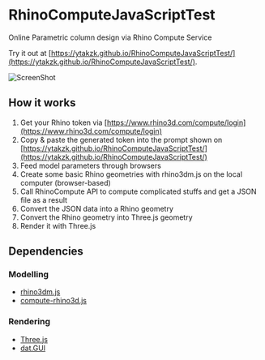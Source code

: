 # RhinoComputeJavaScriptTest
Online Parametric column design via Rhino Compute Service

Try it out at [https://ytakzk.github.io/RhinoComputeJavaScriptTest/](https://ytakzk.github.io/RhinoComputeJavaScriptTest/).

![ScreenShot](https://github.com/ytakzk/RhinoComputeJavaScriptTest/raw/master/screenshot.png)

## How it works

1. Get your Rhino token via [https://www.rhino3d.com/compute/login](https://www.rhino3d.com/compute/login)
1. Copy & paste the generated token into the prompt shown on [https://ytakzk.github.io/RhinoComputeJavaScriptTest/](https://ytakzk.github.io/RhinoComputeJavaScriptTest/)
1. Feed model parameters through browsers
1. Create some basic Rhino geometries with rhino3dm.js on the local computer (browser-based)
1. Call RhinoCompute API to compute complicated stuffs and get a JSON file as a result
1. Convert the JSON data into a Rhino geometry
1. Convert the Rhino geometry into Three.js geometry
1. Render it with Three.js

## Dependencies

### Modelling
* [rhino3dm.js](https://github.com/mcneel/rhino3dm/blob/master/RHINO3DM.JS.md)
* [compute-rhino3d.js](https://developer.rhino3d.com/guides/rhinocommon/compute/compute-javascript-getting-started/)

### Rendering

* [Three.js](https://threejs.org/)
* [dat.GUI](https://github.com/dataarts/dat.gui)
